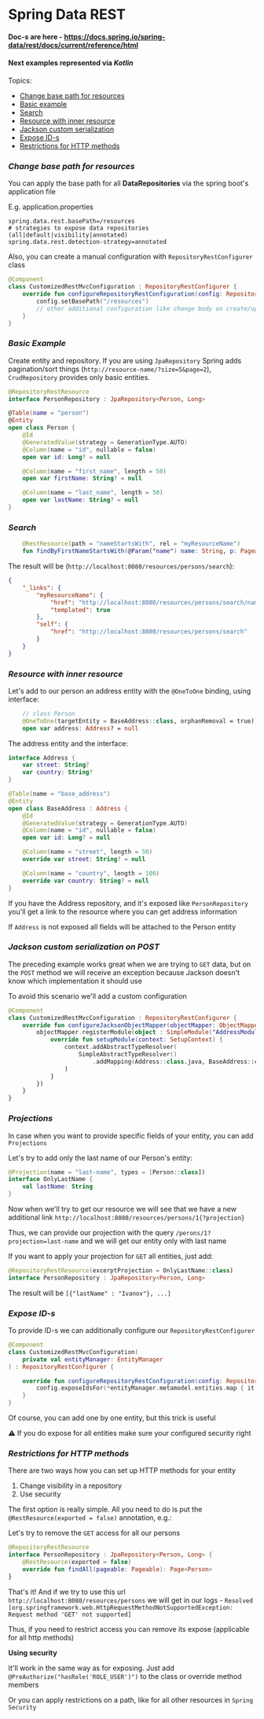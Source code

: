 # Spring Data REST
#### Doc-s are here - https://docs.spring.io/spring-data/rest/docs/current/reference/html
#### Next examples represented via **_Kotlin_** 

Topics:

- [Change base path for resources](#_change-base-path-for-resources_)
- [Basic example](#_basic-example_)
- [Search](#_search_)
- [Resource with inner resource](#_resource-with-inner-resource_)
- [Jackson custom serialization](#_jackson-custom-serialization-on-post_)
- [Expose ID-s](#_expose-id-s_)
- [Restrictions for HTTP methods](#_restrictions-for-http-methods_)

### _Change base path for resources_
You can apply the base path for all **DataRepositories** via the spring boot's application file

E.g. application.properties
```properties
spring.data.rest.basePath=/resources
# strategies to expose data repositories (all|default|visibility|annotated)
spring.data.rest.detection-strategy=annotated
```
Also, you can create a manual configuration with `RepositoryRestConfigurer` class

```kotlin
@Component
class CustomizedRestMvcConfiguration : RepositoryRestConfigurer {
    override fun configureRepositoryRestConfiguration(config: RepositoryRestConfiguration, cors: CorsRegistry) {
        config.setBasePath("/resources")
		// other additional configuration like change body on create/update action...
    }
}
```

### _Basic Example_

Create entity and repository. If you are using `JpaRepository` Spring adds pagination/sort things (`http://resource-name/?size=5&page=2`), `CrudRepository` provides only basic entities.

```kotlin
@RepositoryRestResource
interface PersonRepository : JpaRepository<Person, Long>

@Table(name = "person")
@Entity
open class Person {
    @Id
    @GeneratedValue(strategy = GenerationType.AUTO)
    @Column(name = "id", nullable = false)
    open var id: Long? = null

    @Column(name = "first_name", length = 50)
    open var firstName: String? = null

    @Column(name = "last_name", length = 50)
    open var lastName: String? = null
}
```

### _Search_

```kotlin
	@RestResource(path = "nameStartsWith", rel = "myResourceName")
	fun findByFirstNameStartsWith(@Param("name") name: String, p: Pageable): Page<Person>
```
The result will be (`http://localhost:8080/resources/persons/search`):

```json
{
	"_links": {
		"myResourceName": {
			"href": "http://localhost:8080/resources/persons/search/nameStartsWith{?name,page,size,sort}",
			"templated": true
		},
		"self": {
			"href": "http://localhost:8080/resources/persons/search"
		}
	}
}
```
### _Resource with inner resource_
Let's add to our person an address entity with the `@OneToOne` binding, using interface:
```kotlin
    // class Person
    @OneToOne(targetEntity = BaseAddress::class, orphanRemoval = true)
    open var address: Address? = null
```
The address entity and the interface:
```kotlin
interface Address {
    var street: String?
    var country: String?
}

@Table(name = "base_address")
@Entity
open class BaseAddress : Address {
    @Id
    @GeneratedValue(strategy = GenerationType.AUTO)
    @Column(name = "id", nullable = false)
    open var id: Long? = null

    @Column(name = "street", length = 50)
    override var street: String? = null

    @Column(name = "country", length = 100)
    override var country: String? = null
}
```
If you have the Address repository, and it's exposed like `PersonRepository` you'll get a link to the resource where you can get address information

If `Address` is not exposed all fields will be attached to the Person entity

### _Jackson custom serialization on POST_
The preceding example works great when we are trying to `GET` data, but on the `POST` method we will receive an exception because Jackson doesn't know which implementation it should use

To avoid this scenario we'll add a custom configuration

```kotlin
@Component
class CustomizedRestMvcConfiguration : RepositoryRestConfigurer {
    override fun configureJacksonObjectMapper(objectMapper: ObjectMapper) {
        objectMapper.registerModule(object : SimpleModule("AddressModule") {
            override fun setupModule(context: SetupContext) {
                context.addAbstractTypeResolver(
                    SimpleAbstractTypeResolver()
                        .addMapping(Address::class.java, BaseAddress::class.java)
                )
            }
        })
    }
}
```

### _Projections_
In case when you want to provide specific fields of your entity, you can add `Projections`

Let's try to add only the last name of our Person's entity:

```kotlin
@Projection(name = "last-name", types = [Person::class])
interface OnlyLastName {
    val lastName: String
}
```

Now when we'll try to get our resource we will see that we have a new additional link `http://localhost:8080/resources/persons/1{?projection}`

Thus, we can provide our projection with the query `/perons/1?projection=last-name` and we will get our entity only with last name

If you want to apply your projection for `GET` all entities, just add:

```kotlin
@RepositoryRestResource(excerptProjection = OnlyLastName::class)
interface PersonRepository : JpaRepository<Person, Long>
```

The result will be `[{"lastName" : "Ivanov"}, ...]`

### _Expose ID-s_

To provide ID-s we can additionally configure our `RepositoryRestConfigurer`

```kotlin
@Component
class CustomizedRestMvcConfiguration(
    private val entityManager: EntityManager
) : RepositoryRestConfigurer {

    override fun configureRepositoryRestConfiguration(config: RepositoryRestConfiguration, cors: CorsRegistry) {
        config.exposeIdsFor(*entityManager.metamodel.entities.map { it.javaType }.toTypedArray())
    }
}
```

Of course, you can add one by one entity, but this trick is useful

:warning: If you do expose for all entities make sure your configured security right

### _Restrictions for HTTP methods_

There are two ways how you can set up HTTP methods for your entity
1) Change visibility in a repository
2) Use security

The first option is really simple. All you need to do is put the `@RestResource(exported = false)` annotation, e.g.:

Let's try to remove the `GET` access for all our persons

```kotlin
@RepositoryRestResource
interface PersonRepository : JpaRepository<Person, Long> {
    @RestResource(exported = false)
    override fun findAll(pageable: Pageable): Page<Person>
}
```

That's it! And if we try to use this url `http://localhost:8080/resources/persons` we will get in our logs - `Resolved [org.springframework.web.HttpRequestMethodNotSupportedException: Request method 'GET' not supported]`

Thus, if you need to restrict access you can remove its expose (applicable for all http methods)

**Using security**

It'll work in the same way as for exposing. Just add `@PreAuthorize("hasRole('ROLE_USER')")` to the class or override method members

Or you can apply restrictions on a path, like for all other resources in `Spring Security`